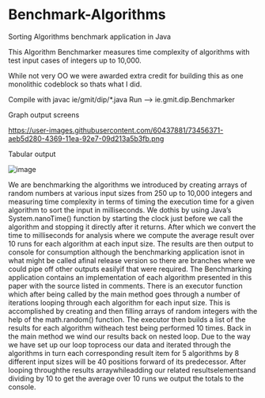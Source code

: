 # Benchmark-Algorithms
Sorting Algorithms benchmark application in Java

This Algorithm Benchmarker measures time complexity of algorithms with test input cases of integers up to 10,000.

While not very OO we were awarded extra credit for building this as one monolithic codeblock so thats what I did.


Compile with javac ie/gmit/dip/*.java
Run --> ie.gmit.dip.Benchmarker


Graph output screens

https://user-images.githubusercontent.com/60437881/73456371-aeb5d280-4369-11ea-92e7-09d213a5b3fb.png



Tabular output


![image](https://user-images.githubusercontent.com/60437881/73456537-f50b3180-4369-11ea-857b-066622c59bab.png)




We are benchmarking the algorithms we introduced by creating arrays of random numbers at various input  sizes  from  250  up  to  10,000  integers  and  measuring  time  complexity  in  terms  of  timing  the execution  time  for  a  given  algorithm  to  sort  the  input  in  milliseconds.  We  dothis by using Java’s System.nanoTime()  function  by  starting  the  clock  just  before  we  call  the  algorithm  and  stopping  it directly  after  it  returns.  After  which  we  convert  the  time  to  milliseconds  for  analysis  where  we compute the average result over 10 runs for each algorithm at each input size.  The results are then output  to  console  for  consumption  although  the  benchmarking  application  isnot  in what  might  be called afinal release version so there are branches where we could pipe off other outputs easilyif that were  required. The  Benchmarking  application  contains  an  implementation  of  each  algorithm presented in this paper with the source listed in comments. There is an executor function which after being called by the main method goes through a number of iterations looping through each algorithm for each input size. This is accomplished by creating and then filling arrays of random integers with the  help  of  the  math.random()  function.  The  executor  then  builds  a  list  of  the  results  for  each algorithm witheach test being performed 10 times. Back in the main method we wind our results back on nested loop. Due to the way we have set up our loop toprocess our data and iterated through the algorithms in turn each corresponding result item for 5 algorithms by 8 different input sizes will be 40 positions forward of its predecessor. After looping throughthe results arraywhileadding our related resultselementsand  dividing  by  10  to  get  the  average  over  10  runs  we  output  the  totals  to  the console. 
